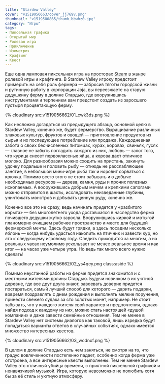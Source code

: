 ```yaml
---
title: "Stardew Valley"
cover: "v1519056663/cover_jj769v.png"
thumbnail: "v1519580865/thumb_bbwhz0.jpg"
category: "Игры"
tags:
- Пиксельная графика
- Открытый мир
- Ролевая игра
- Приключение
- Изометрия
- Крафтинг
- Квест
---
```


Еще одна ламповая пиксельная игра на просторах [Steam][1] в жанре ролевой игры и крафтинга. В Stardew Valley игроку предстоит примерить на себя роль фермера — забросив тяготы городской жизни и рутинную работу в корпорации Joja, вы переезжаете на старую дедушкину ферму в долине Стардью, где вооружившись инструментами и терпением вам предстоит создать из заросшего пустыря процветающую ферму.

{% cloudinary src:v1519056662/01_cwk3ds.png %}

Как несложно догадаться из предыдущего абзаца, основной целю в Stardew Valley, конечно же, будет фермерство. Выращивание различных злаковых культур, фруктов и овощей — приготовление продуктов из сырья и их последующее потребление или продажа. Каждодневная забота о своих бесчисленных питомцах, курах, коровах, свиньях, гусях — главное не забыть погладить каждого из них, любовь — залог того, что курица снесет первоклассные яйца, а корова даст отличное молоко. Для разнообразия можно сходить на пристань, закинуть удочку подальше и половить рыбу — отнюдь не расслабляющее занятие, в небольшой мини-игре рыба так и норовит сорваться с крючка. Помимо всего этого не стоит забывать и о добыче необходимых ресурсов — дерева, камня, руды и прочих полезных ископаемых. А вооружившись добрым мечем и крепкими сапогами можно отправится в шахты, исследовать неизведанные глубины, уничтожать монстров и добывать ценную руду, конечно же.

Конечно все это не сразу, ведь начинать придется у «разбитого корыта» — без многолетнего ухода доставшаяся в наследство ферма почившего дедушки жутко заросла. Вооружившись киркой и мотыгой планомерно очищаем рабочее пространство и место для будущей фермерской мечты. Здесь будут грядки, а здесь посадим несколько яблонь — когда нибудь удасться накопить на птичник и завести кур, но это к следующему игровому году. Следить приходится за многим, а на реальных часах неумолимо ускользает не менее реальное время и как итог — на часах уже четыре утра. Но ведь так много всего нужно сделать!


{% cloudinary src:v1519056662/02_ys4qey.png class:aside %}

Помимо неустанной работы на ферме придется знакомится и с местными жителями долины Стардью. Будучи новичком в их уютной деревне, где все друг друга знают, завоевать доверие придется постараться, самый лучший способ для которого — дарить подарки, вовремя поздравлять с днем рождения и выполнять мелкие поручения, принести свежего судака за сто золотых монет, например. Не стоит забывать, что у каждого жителя свой характер и предпочтения, однако найдя подход к каждому из них, можно стать настоящей «душой компании» и даже завести семейные отношения. Тем не менее в Stardew Valley нет системы диалогов как таковой, лишь изредка будут попадаться варианты ответов в случайных событиях, однако имеется множество интересных квестов.

{% cloudinary src:v1519056662/03_wcdnof.png %}

В целом в долине Стардью есть чем заняться, не смотря на то, что градус вовлеченности постепенно падает, особенно когда ферма уже отстроена, а все интересные квесты выполнены. Тем не менее Stardew Valley это отличный убийца времени, с приятной пиксельной графикой и ненавязчивой музыкой. Игра, которую невозможно не полюбить хотя бы за её стиль и уютную атмосферу.

[1]:    http://store.steampowered.com/app/413150/